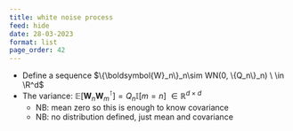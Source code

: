```yaml
---
title: white noise process
feed: hide
date: 28-03-2023
format: list
page_order: 42
---
```



-   Define a sequence $\{\boldsymbol{W}_n\}_n\sim WN(0, \{Q_n\}_n) \ \in \R^d$
-   The variance: $\mathbb{E}[\boldsymbol{W}_n\boldsymbol{W}_m^\intercal] = Q_n\mathbb{I}[m=n] \ \in \mathbb R^{d\times d}$
    -   NB: mean zero so this is enough to know covariance
    -   NB: no distribution defined, just mean and covariance